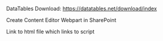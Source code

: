 DataTables Download: https://datatables.net/download/index

Create Content Editor Webpart in SharePoint

Link to html file which links to script

